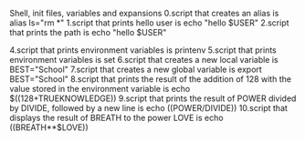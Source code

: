 Shell, init files, variables and expansions
0.script that creates an alias is alias ls="rm *"
1.script that prints hello user is echo "hello $USER"
2.script that prints the path is echo "hello $USER"

4.script that prints environment variables is printenv
5.script that prints environment variables is set
6.script that creates a new local variable is BEST="School"
7.script that creates a new global variable is export BEST="School"
8.script that prints the result of the addition of 128 with the value stored in the environment variable is echo $((128+TRUEKNOWLEDGE))
9.script that prints the result of POWER divided by DIVIDE, followed by a new line is echo $(($POWER/DIVIDE))
10.script that displays the result of BREATH to the power LOVE is echo $(($BREATH**$LOVE))
